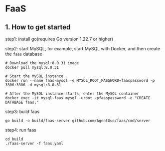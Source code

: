 # FaaS

## 1. How to get started

step1: install go(requires Go version 1.22.7 or higher)

step2: start MySQL, for example, start MySQL with Docker, and then create the `faas` database

```shell
# Download the mysql:8.0.31 image
docker pull mysql:8.0.31

# Start the MySQL instance
docker run --name faas-mysql -e MYSQL_ROOT_PASSWORD=faaspassword -p 3306:3306 -d mysql:8.0.31

# After the MySQL instance starts, enter the MySQL container
docker exec -it mysql-faas mysql -uroot -pfaaspassword -e "CREATE DATABASE faas;"
```

step3: build faas

```shell
go build -o build/faas-server github.com/AgentGuo/faas/cmd/server
```

step4: run faas

```shell
cd build
./faas-server -f faas.yaml
```
